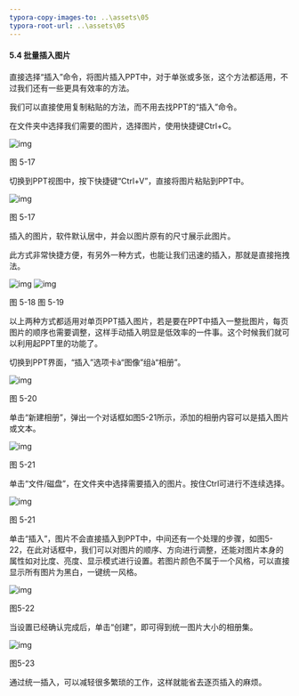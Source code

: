 ```yaml
---
typora-copy-images-to: ..\assets\05
typora-root-url: ..\assets\05
---
```


#### **5.4**  **批量插入图片**

直接选择“插入”命令，将图片插入PPT中，对于单张或多张，这个方法都适用，不过我们还有一些更具有效率的方法。

我们可以直接使用复制粘贴的方法，而不用去找PPT的“插入”命令。

在文件夹中选择我们需要的图片，选择图片，使用快捷键Ctrl+C。

![img](/../../第五章美轮美奂.files/image020.jpg)

图 5-17

切换到PPT视图中，按下快捷键“Ctrl+V”，直接将图片粘贴到PPT中。

![img](/../../第五章美轮美奂.files/image021.jpg)

图 5-17

插入的图片，软件默认居中，并会以图片原有的尺寸展示此图片。

此方式非常快捷方便，有另外一种方式，也能让我们迅速的插入，那就是直接拖拽法。

![img](/../../第五章美轮美奂.files/image022.jpg) ![img](/../../第五章美轮美奂.files/image023.jpg)

图 5-18                                   图 5-19

以上两种方式都适用对单页PPT插入图片，若是要在PPT中插入一整批图片，每页图片的顺序也需要调整，这样手动插入明显是低效率的一件事。这个时候我们就可以利用起PPT里的功能了。

切换到PPT界面，“插入”选项卡à“图像”组à“相册”。

![img](/../../第五章美轮美奂.files/image024.png)

图 5-20

单击“新建相册”，弹出一个对话框如图5-21所示，添加的相册内容可以是插入图片或文本。

![img](/../../第五章美轮美奂.files/image025.jpg)

图 5-21

单击“文件/磁盘”，在文件夹中选择需要插入的图片。按住Ctrl可进行不连续选择。

![img](/../../第五章美轮美奂.files/image026.jpg)

图 5-21

单击“插入”，图片不会直接插入到PPT中，中间还有一个处理的步骤，如图5-22，在此对话框中，我们可以对图片的顺序、方向进行调整，还能对图片本身的属性如对比度、亮度、显示模式进行设置。若图片颜色不属于一个风格，可以直接显示所有图片为黑白，一键统一风格。

![img](/../../第五章美轮美奂.files/image027.jpg)

图5-22

当设置已经确认完成后，单击“创建”，即可得到统一图片大小的相册集。

![img](/../../第五章美轮美奂.files/image028.jpg)

图5-23

通过统一插入，可以减轻很多繁琐的工作，这样就能省去逐页插入的麻烦。